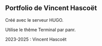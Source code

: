 ## Portfolio de Vincent Hascoët
Créé avec le serveur HUGO.

Utilise le thême Terminal par panr.

2023-2025 : Vincent Hascoët